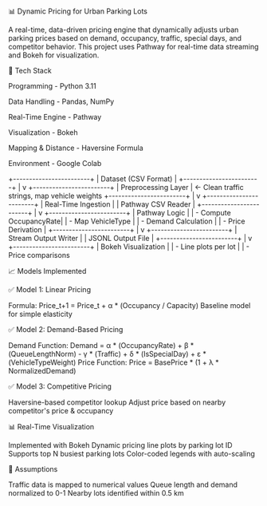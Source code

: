 📊 Dynamic Pricing for Urban Parking Lots

A real-time, data-driven pricing engine that dynamically adjusts urban parking prices based on demand, occupancy, traffic, special days, and competitor behavior. This project uses Pathway for real-time data streaming and Bokeh for visualization.

🚀 Tech Stack

Programming  -  Python 3.11

Data Handling  -  Pandas, NumPy

Real-Time Engine  -  Pathway

Visualization  -  Bokeh

Mapping & Distance  -  Haversine Formula

Environment  -  Google Colab

+------------------------+
|  Dataset (CSV Format) |
+------------------------+
            |
            v
+------------------------+
|  Preprocessing Layer   |  <- Clean traffic strings, map vehicle weights
+------------------------+
            |
            v
+------------------------+
| Real-Time Ingestion    |
| Pathway CSV Reader     |
+------------------------+
            |
            v
+------------------------+
| Pathway Logic          |
| - Compute OccupancyRate|
| - Map VehicleType      |
| - Demand Calculation   |
| - Price Derivation     |
+------------------------+
            |
            v
+------------------------+
| Stream Output Writer   |
| JSONL Output File      |
+------------------------+
            |
            v
+------------------------+
|  Bokeh Visualization   |
| - Line plots per lot   |
| - Price comparisons



📈 Models Implemented

✅ Model 1: Linear Pricing

Formula: Price_t+1 = Price_t + α * (Occupancy / Capacity)
Baseline model for simple elasticity

✅ Model 2: Demand-Based Pricing

Demand Function:  Demand = α * (OccupancyRate) + β * (QueueLengthNorm) - γ * (Traffic) + δ * (IsSpecialDay) + ε * (VehicleTypeWeight)
Price Function:  Price = BasePrice * (1 + λ * NormalizedDemand)

✅ Model 3: Competitive Pricing

Haversine-based competitor lookup
Adjust price based on nearby competitor's price & occupancy

📊 Real-Time Visualization

Implemented with Bokeh
Dynamic pricing line plots by parking lot ID
Supports top N busiest parking lots
Color-coded legends with auto-scaling

📌 Assumptions

Traffic data is mapped to numerical values
Queue length and demand normalized to 0-1
Nearby lots identified within 0.5 km
